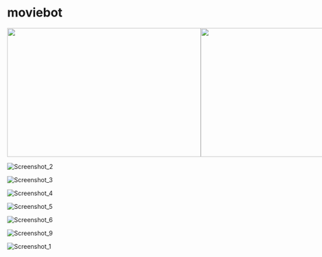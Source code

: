 # moviebot
<div style="display:flex">
    <img src="https://user-images.githubusercontent.com/99737165/230449653-d7aaa3a1-a268-43ad-80ec-2603c20adce1.png" height=300px width=450px>
    <img src="https://user-images.githubusercontent.com/99737165/230449707-de666441-ac8c-4322-96d6-410f705df055.png" height=300px width=450px>
</div>

![Screenshot_2]()


![Screenshot_3](https://user-images.githubusercontent.com/99737165/230449728-60561f57-d563-450f-b6f5-c00240a8e7b4.png)

![Screenshot_4](https://user-images.githubusercontent.com/99737165/230449731-5097c3fd-03d9-45d2-808c-3c7df9c6e8c8.png)

![Screenshot_5](https://user-images.githubusercontent.com/99737165/230449738-e383db04-2498-474a-a8bb-735d0d9d042c.png)

![Screenshot_6](https://user-images.githubusercontent.com/99737165/230449760-8aa4d65e-0cf4-43f8-aac1-db276df5dbf1.png)

![Screenshot_9](https://user-images.githubusercontent.com/99737165/230449803-42ff68a0-1ea7-4bc1-baa7-7c68ef5e1282.png)

![Screenshot_1](https://user-images.githubusercontent.com/99737165/230449851-c95395b8-daa5-4d7c-b5fe-a400cfa588ae.png)
